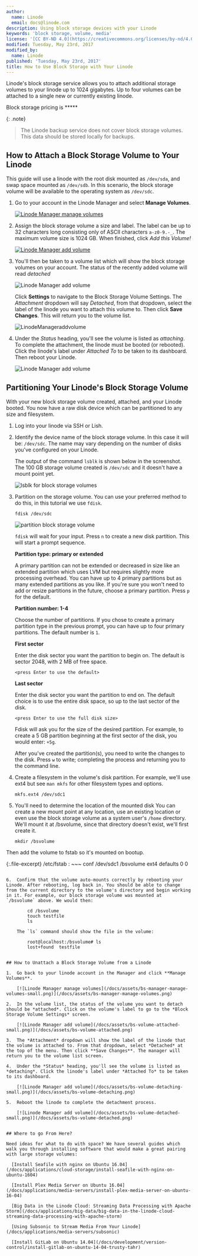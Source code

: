 ```yaml
---
author:
  name: Linode
  email: docs@linode.com
description: Using block storage devices with your Linode
keywords: 'block storage, volume, media'
license: '[CC BY-ND 4.0](https://creativecommons.org/licenses/by-nd/4.0)'
modified: Tuesday, May 23rd, 2017
modified_by:
  name: Linode
published: 'Tuesday, May 23rd, 2017'
title: How to Use Block Storage with Your Linode
---
```


Linode's block storage service allows you to attach additional storage volumes to your linode up to 1024 gigabytes. Up to four volumes can be attached to a single new or currently existing linode.

Block storage pricing is *****

{: .note}
> The Linode backup service does not cover block storage volumes. This data should be stored locally for backups. 

## How to Attach a Block Storage Volume to Your Linode

This guide will use a linode with the root disk mounted as `/dev/sda`, and swap space mounted as `/dev/sdb`. In this scenario, the block storage volume will be available to the operating system as `/dev/sdc`.

1.  Go to your account in the Linode Manager and select **Manage Volumes**.

    [![Linode Manager manage volumes](/docs/assets/bs-manager-manage-volumes-small.png)](/docs/assets/bs-manager-manage-volumes.png)

2.  Assign the block storage volume a size and label. The label can be up to 32 characters long consisting only of ASCII characters `a-z0-9.-_`. The maximum volume size is 1024 GB. When finished, click *Add this Volume!*

    [![Linode Manager add volume](/docs/assets/bs-add-a-volume-small.png)](/docs/assets/bs-add-a-volume.png)

3.  You'll then be taken to a volume list which will show the block storage volumes on your account. The status of the recently added volume will read *detached* 

    ![Linode Manager add volume](/docs/assets/bs-volume-created-but-detached-small.png)

	Click **Settings** to navigate to the Block Storage Volume Settings. The *Attachment* dropdown will say *Detached*, from that dropdown, select the label of the linode you want to attach this volume to. Then click **Save Changes**. This will return you to the volume list.

	![LinodeManageraddvolume](/docs/assets/bs-volume-created-but-detached-small.png)

4.  Under the *Status* heading, you'll see the volume is listed as *attaching*. To complete the attachment, the linode must be booted (or rebooted). Click the linode's label under *Attached To* to be taken to its dashboard. Then reboot your Linode. 

    ![Linode Manager add volume](/docs/assets/bs-volume-attaching-small.png)


## Partitioning Your Linode's Block Storage Volume

With your new block storage volume created, attached, and your Linode booted. You now have a raw disk device which can be partitioned to any size and filesystem. 

1.  Log into your linode via SSH or Lish.

2.  Identify the device name of the block storage volume. In this case it will be: `/dev/sdc`. The name may vary depending on the number of disks you've configured on your Linode. 

	The output of the command `lsblk`  is shown below in the screenshot. The 100 GB storage volume created is `/dev/sdc` and it doesn't have a mount point yet.

    ![lsblk for block storage volumes](/docs/assets/bs-lsblk-output.png)

3.  Partition on the storage volume. You can use your preferred method to do this, in this tutorial we use `fdisk`. 

        fdisk /dev/sdc

    ![partition block storage volume](/docs/assets/bs-fdisk-volume.png)

    `fdisk` will wait for your input. Press `n` to create a new disk partition. This will start a prompt sequence.

    **Partition type: primary or extended**

    A primary partition can not be extended or decreased in size like an extended partition which uses LVM but requires slightly more processing overhead. You can have up to 4 primary partitions but as many extended partitions as you like. If you're sure you won't need to add or resize partitions in the future, choose a primary partition. 
Press `p` for the default. 

    **Partition number: 1-4**

    Choose the number of partitions. If you chose to create a primary partition type in the previous prompt, you can have up to four primary partitions. The default number is `1`.

    **First sector**

    Enter the disk sector you want the partition to begin on. The default is sector 2048, with 2 MB of free space.

        <press Enter to use the default>

    **Last sector**

    Enter the disk sector you want the partition to end on. The default choice is to use the entire disk space, so up to the last sector of the disk.

        <press Enter to use the full disk size>

     Fdisk will ask you for the size of the desired  partition. For example, to create a 5 GB partition beginning at the first sector of the disk, you would enter: `+5g`.

	After you've created the partition(s), you need to write the changes to the disk. Press `w` to write; completing the process and returning you to the command line. 


4.  Create a filesystem in the volume's disk partition. For example, we'll use ext4 but see `man mkfs` for other filesystem types and options.

        mkfs.ext4 /dev/sdc1

5.  You'll need to determine the location of the mounted disk  You can create a new mount point at any location, use an existing location or even use the block storage volume as a system user's `/home` directory. We'll mount it at /bsvolume, since that directory doesn't exist, we'll first create it.

        mkdir /bsvolume

  Then add the volume to fstab so it's mounted on bootup.

{:.file-excerpt}
/etc/fstab
: ~~~ conf
/dev/sdc1 /bsvolume ext4  defaults 0 0
~~~

6.  Confirm that the volume auto-mounts correctly by rebooting your Linode. After rebooting, log back in. You should be able to change from the current directory to the volume's directory and begin working in it. For example, our block storage volume was mounted at `/bsvolume` above. We would then:

        cd /bsvolume
        touch testfile
        ls

    The `ls` command should show the file in the volume:

        root@localhost:/bsvolume# ls
        lost+found  testfile


## How to Unattach a Block Storage Volume from a Linode

1.  Go back to your linode account in the Manager and click **Manage Volumes**.

    [![Linode Manager manage volumes](/docs/assets/bs-manager-manage-volumes-small.png)](/docs/assets/bs-manager-manage-volumes.png)

2.  In the volume list, the status of the volume you want to detach should be *attached*. Click on the volume's label to go to the *Block Storage Volume Settings* screen.

    [![Linode Manager add volume](/docs/assets/bs-volume-attached-small.png)](/docs/assets/bs-volume-attached.png)

3.  The *Attachment* dropdown will show the label of the linode that the volume is attached to. From that dropdown, select *Detached* at the top of the menu. Then click **Save Changes**. The manager will return you to the volume list screen. 

4.  Under the *Status* heading, you'll see the volume is listed as *detaching*. Click the linode's label under *Attached To* to be taken to its dashboard.

    [![Linode Manager add volume](/docs/assets/bs-volume-detaching-small.png)](/docs/assets/bs-volume-detaching.png)

5.  Reboot the linode to complete the detachment process.

    [![Linode Manager add volume](/docs/assets/bs-volume-detached-small.png)](/docs/assets/bs-volume-detached.png)


## Where to go From Here?

Need ideas for what to do with space? We have several guides which walk you through installing software that would make a great pairing with large storage volumes:

  [Install Seafile with nginx on Ubuntu 16.04](/docs/applications/cloud-storage/install-seafile-with-nginx-on-ubuntu-1604)

  [Install Plex Media Server on Ubuntu 16.04](/docs/applications/media-servers/install-plex-media-server-on-ubuntu-16-04)

  [Big Data in the Linode Cloud: Streaming Data Processing with Apache Storm](/docs/applications/big-data/big-data-in-the-linode-cloud-streaming-data-processing-with-apache-storm)

  [Using Subsonic to Stream Media From Your Linode](/docs/applications/media-servers/subsonic)
  
  [Install GitLab on Ubuntu 14.04](/docs/development/version-control/install-gitlab-on-ubuntu-14-04-trusty-tahr)
